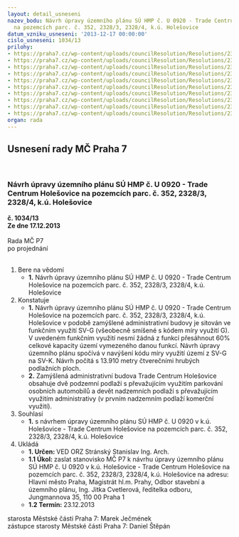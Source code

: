 ```yaml
---
layout: detail_usneseni
nazev_bodu: Návrh úpravy územního plánu SÚ HMP č. U 0920 - Trade Centrum Holešovice
  na pozemcích parc. č. 352, 2328/3, 2328/4, k.ú. Holešovice
datum_vzniku_usneseni: '2013-12-17 00:00:00'
cislo_usneseni: 1034/13
prilohy:
- https://praha7.cz/wp-content/uploads/councilResolution/Resolutions/23347/67-13-trade_11535.jpg
- https://praha7.cz/wp-content/uploads/councilResolution/Resolutions/23347/67-13-trade_12536.jpg
- https://praha7.cz/wp-content/uploads/councilResolution/Resolutions/23347/67-13-trade_13537.jpg
- https://praha7.cz/wp-content/uploads/councilResolution/Resolutions/23347/67-13-trade_51541.jpg
- https://praha7.cz/wp-content/uploads/councilResolution/Resolutions/23347/67-13-trade_61542.jpg
- https://praha7.cz/wp-content/uploads/councilResolution/Resolutions/23347/67-13-trade_71543.jpg
- https://praha7.cz/wp-content/uploads/councilResolution/Resolutions/23347/67-13-trade_72544.jpg
- https://praha7.cz/wp-content/uploads/councilResolution/Resolutions/23347/67-13-12_12_2013.doc
- https://praha7.cz/wp-content/uploads/councilResolution/Resolutions/23347/67-13-trade_91546.jpg
- https://praha7.cz/wp-content/uploads/councilResolution/Resolutions/23347/67-13-trade_92547.jpg
organ: rada
---
```

<div id="ucUsn_pList" class="usn">
	<span><h2>Usnesení rady MČ Praha 7 </h2>
<br></span><div class="standBody">
<span><h3>Návrh úpravy územního plánu SÚ HMP č. U 0920 - Trade Centrum Holešovice na pozemcích parc. č. 352, 2328/3, 2328/4, k.ú. Holešovice</h3></span><div class="center">
		<strong>č. 1034/13</strong><br>
	</div>
<div class="center">
		<strong>Ze dne 17.12.2013</strong><br><br>
	</div>Rada MČ P7<br> po projednání<br><br><ol>
<li>Bere na vědomí<ul><li>
<strong>1.</strong> Návrh úpravy územního plánu SÚ HMP č. U 0920 - Trade Centrum Holešovice na pozemcích parc. č. 352, 2328/3, 2328/4, k.ú. Holešovice</li></ul>
</li>
<li>Konstatuje<ul>
<li>
<strong>1.</strong> Návrh úpravy územního plánu SÚ HMP č. U 0920 - Trade Centrum Holešovice na pozemcích parc. č. 352, 2328/3, 2328/4, k.ú. Holešovice v podobě zamýšlené administrativní budovy je sitován ve funkčním využití SV-G (všeobecně smíšené s kódem míry využití G). V uvedeném funkčním využití nesmí žádná z funkcí přesáhnout 60% celkové kapacity území vymezeného danou funkcí. Návrh úpravy územního plánu spočívá v navýšení kódu míry využití území z SV-G na SV-K. Návrh počítá s 13.910 metry čtverečními hrubých podlažních ploch. </li>
<li>
<strong>2.</strong> Zamýšlená administrativní budova Trade Centrum Holešovice obsahuje dvě podzemní podlaží s převažujícím využitím parkování osobních automobilů a devět nadzemních podlaží s převažujícím využitím administrativy (v prvním nadzemním podlaží komerční využití).</li>
</ul>
</li>
<li>Souhlasí<ul><li>
<strong>1.</strong> s návrhem úpravy územního plánu SÚ HMP č. U 0920 v k.ú. Holešovice - Trade Centrum Holešovice na pozemcích parc. č. 352, 2328/3, 2328/4, k.ú. Holešovice </li></ul>
</li>
<li>Ukládá<ul>
<li>
<strong>1. Určen: </strong>VED ORZ  Stránský  Stanislav Ing. Arch.</li>
<li>
<strong>1.1 Úkol: </strong>zaslat stanovisko MČ P7 k návrhu úpravy územního plánu SÚ HMP č. U 0920 v k.ú. Holešovice - Trade Centrum Holešovice na pozemcích parc.  č. 352, 2328/3, 2328/4, k.ú. Holešovice na adresu: Hlavní město Praha, Magistrát hl.m. Prahy, Odbor stavební a územního plánu, Ing. Jitka Cvetlerová, ředitelka odboru, Jungmannova 35, 110 00 Praha 1  </li>
<li>
<strong>1.2 Termín: </strong>23.12.2013</li>
</ul>
</li>
</ol>starosta Městské části Praha 7: Marek Ječmének<br>zástupce starosty Městské části Praha 7: Daniel Štěpán 
</div>
</div>